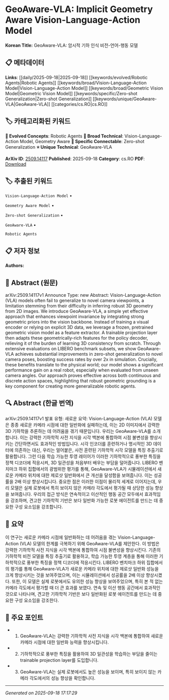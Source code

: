 
# GeoAware-VLA: Implicit Geometry Aware Vision-Language-Action Model

**Korean Title:** GeoAware-VLA: 암시적 기하 인식 비전-언어-행동 모델

## 📋 메타데이터

**Links**: [[daily/2025-09-18|2025-09-18]] [[keywords/evolved/Robotic Agents|Robotic Agents]] [[keywords/broad/Vision-Language-Action Model|Vision-Language-Action Model]] [[keywords/broad/Geometric Vision Model|Geometric Vision Model]] [[keywords/specific/Zero-shot Generalization|Zero-shot Generalization]] [[keywords/unique/GeoAware-VLA|GeoAware-VLA]] [[categories/cs.RO|cs.RO]]

## 🏷️ 카테고리화된 키워드
**🚀 Evolved Concepts**: Robotic Agents
**🔬 Broad Technical**: Vision-Language-Action Model, Geometry Aware
**🔗 Specific Connectable**: Zero-shot Generalization
**⭐ Unique Technical**: GeoAware-VLA

**ArXiv ID**: [2509.14117](https://arxiv.org/abs/2509.14117)
**Published**: 2025-09-18
**Category**: cs.RO
**PDF**: [Download](https://arxiv.org/pdf/2509.14117.pdf)


## 🏷️ 추출된 키워드



`Vision-Language-Action Model` • 

`Geometry Aware Model` • 

`Zero-shot Generalization` • 

`GeoAware-VLA` • 

`Robotic Agents`



## 📋 저자 정보

**Authors:** 

## 📄 Abstract (원문)

arXiv:2509.14117v1 Announce Type: new 
Abstract: Vision-Language-Action (VLA) models often fail to generalize to novel camera viewpoints, a limitation stemming from their difficulty in inferring robust 3D geometry from 2D images. We introduce GeoAware-VLA, a simple yet effective approach that enhances viewpoint invariance by integrating strong geometric priors into the vision backbone. Instead of training a visual encoder or relying on explicit 3D data, we leverage a frozen, pretrained geometric vision model as a feature extractor. A trainable projection layer then adapts these geometrically-rich features for the policy decoder, relieving it of the burden of learning 3D consistency from scratch. Through extensive evaluations on LIBERO benchmark subsets, we show GeoAware-VLA achieves substantial improvements in zero-shot generalization to novel camera poses, boosting success rates by over 2x in simulation. Crucially, these benefits translate to the physical world; our model shows a significant performance gain on a real robot, especially when evaluated from unseen camera angles. Our approach proves effective across both continuous and discrete action spaces, highlighting that robust geometric grounding is a key component for creating more generalizable robotic agents.

## 🔍 Abstract (한글 번역)

arXiv:2509.14117v1 발표 유형: 새로운
요약: Vision-Language-Action (VLA) 모델은 종종 새로운 카메라 시점에 대한 일반화에 실패하는데, 이는 2D 이미지에서 강력한 3D 기하학을 추론하는 데 어려움을 겪기 때문입니다. 우리는 GeoAware-VLA를 소개합니다. 이는 강력한 기하학적 사전 지식을 시각 백본에 통합하여 시점 불변성을 향상시키는 간단하면서도 효과적인 방법입니다. 시각 인코더를 훈련하거나 명시적인 3D 데이터에 의존하는 대신, 우리는 얼어붙은, 사전 훈련된 기하학적 시각 모델을 특징 추출기로 활용합니다. 그런 다음 학습 가능한 투영 레이어가 이러한 기하학적으로 풍부한 특징을 정책 디코더에 적응시켜, 3D 일관성을 처음부터 배우는 부담을 덜어줍니다. LIBERO 벤치마크 하위 집합에서의 광범위한 평가를 통해, GeoAware-VLA가 시뮬레이션에서 새로운 카메라 위치에 대한 제로샷 일반화에서 큰 개선을 달성함을 보여줍니다. 이는 성공률을 2배 이상 향상시킵니다. 중요한 점은 이러한 이점이 물리적 세계로 이어지는데, 우리 모델은 실제 로봇에서 특히 보이지 않은 카메라 각도에서 평가될 때 상당한 성능 향상을 보여줍니다. 우리의 접근 방식은 연속적이고 이산적인 행동 공간 모두에서 효과적임을 강조하며, 견고한 기하학적 기반은 보다 일반화 가능한 로봇 에이전트를 만드는 데 중요한 구성 요소임을 강조합니다.

## 📝 요약

이 연구는 새로운 카메라 시점에 일반화하는 데 어려움을 겪는 Vision-Language-Action (VLA) 모델의 한계를 극복하기 위해 GeoAware-VLA를 제안한다. 이 방법은 강력한 기하학적 사전 지식을 시각 백본에 통합하여 시점 불변성을 향상시킨다. 기존의 기하학적 비전 모델을 특징 추출기로 활용하고, 학습 가능한 투영 계층을 통해 이러한 기하학적으로 풍부한 특징을 정책 디코더에 적응시킨다. LIBERO 벤치마크 하위 집합에서의 평가를 통해 GeoAware-VLA가 새로운 카메라 위치에 대한 제로샷 일반화 성능을 크게 향상시키는 것을 보여주었으며, 이는 시뮬레이션에서 성공률을 2배 이상 향상시켰다. 또한, 이 모델은 실제 로봇에서도 유의한 성능 향상을 보여주었으며, 특히 본 적 없는 카메라 각도에서 평가할 때 더 큰 효과를 보였다. 연속 및 이산 행동 공간에서 효과적인 것으로 나타나며, 견고한 기하학적 기반은 보다 일반화된 로봇 에이전트를 만드는 데 중요한 구성 요소임을 강조한다.

## 🎯 주요 포인트


- 1. GeoAware-VLA는 강력한 기하학적 사전 지식을 시각 백본에 통합하여 새로운 카메라 시점에 대한 일반화 능력을 향상시킵니다.

- 2. 기하학적으로 풍부한 특징을 활용하여 3D 일관성을 학습하는 부담을 줄이는 trainable projection layer를 도입합니다.

- 3. GeoAware-VLA는 실제 로봇에서도 높은 성능을 보이며, 특히 보이지 않는 카메라 각도에서의 성능 향상을 확인합니다.


---

*Generated on 2025-09-18 17:17:29*